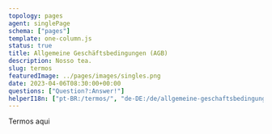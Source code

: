 ```yaml
---
topology: pages
agent: singlePage
schema: ["pages"]
template: one-column.js
status: true
title: Allgemeine Geschäftsbedingungen (AGB)
description: Nosso tea.
slug: termos
featuredImage: ../pages/images/singles.png
date: 2023-04-06T08:30:00+00:00
questions: ["Question?:Answer!"]
helperI18n: ["pt-BR:/termos/", "de-DE:/de/allgemeine-geschaftsbedingungen/"]
---
```


Termos aqui
